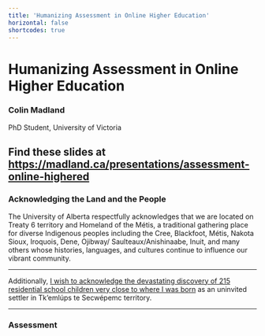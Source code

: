 ```yaml
---
title: 'Humanizing Assessment in Online Higher Education'
horizontal: false
shortcodes: true
---
```




# Humanizing Assessment in Online Higher Education
### Colin Madland

PhD Student, University of Victoria

Find these slides at https://madland.ca/presentations/assessment-online-highered
---

### Acknowledging the Land and the People

The University of Alberta respectfully acknowledges that we are located on Treaty 6 territory and Homeland of the Métis, a traditional gathering place for diverse Indigenous peoples including the Cree, Blackfoot, Métis, Nakota Sioux, Iroquois, Dene, Ojibway/ Saulteaux/Anishinaabe, Inuit, and many others whose histories, languages, and cultures continue to influence our vibrant community.


---


Additionally, [I wish to acknowledge the devastating discovery of 215 residential school children very close to where I was born](https://tkemlups.ca/remains-of-children-of-kamloops-residential-school-discovered/) as an uninvited settler in Tk’emlúps te Secwépemc territory.

---

### Assessment
